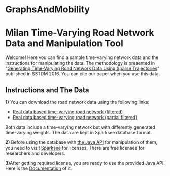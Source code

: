 # GraphsAndMobility

<h1>Milan Time-Varying Road Network Data and Manipulation Tool</h1>
<p>Welcome! Here you can find a sample time-varying network data and the instructions for manipulating the data. The methodology is presented in &quot;<a href="http://elif.eser.bilkent.edu.tr/roadnetwork/generatingNetwork.pdf
">Generating Time-Varying Road Network Data Using Sparse Trajectories</a>&quot; published in SSTDM 2016. You can cite our paper when you use this data. </p> 
<h2>Instructions and The Data</h2>
<p><strong>1)</strong> You can download the road network data using the following links:</p>
<ul>
  <li><a href="http://cs.bilkent.edu.tr/~elif.eser/RoadNetworkFiltered.gdb">Real data based time-varying road network (filtered) </a></li>
  <li><a href="http://cs.bilkent.edu.tr/~elif.eser/RoadNetworkPartialFiltered.gdb">Real data based time-varying road network (partial filtered)</a></li>
</ul>
<p>Both data include a time-varying network but with differently generated time-varying weights. The data are kept in Sparksee database format. </p>
<p><strong>2)</strong> Before using the database with <a href="http://elif.eser.bilkent.edu.tr/roadnetwork/roadNetwork.jar">the Java API</a> for manipulation of them, you need to visit <a href="http://www.sparsity-technologies.com/#licenses">Sparksee</a> for licenses. There are free licenses for researchers and developers.</p>
<p><strong>3)</strong>After getting required license, you are ready to use the provided Java API! Here is the <a href="http://elif.eser.bilkent.edu.tr/roadnetwork/documentation">Documentation</a> of it. 

